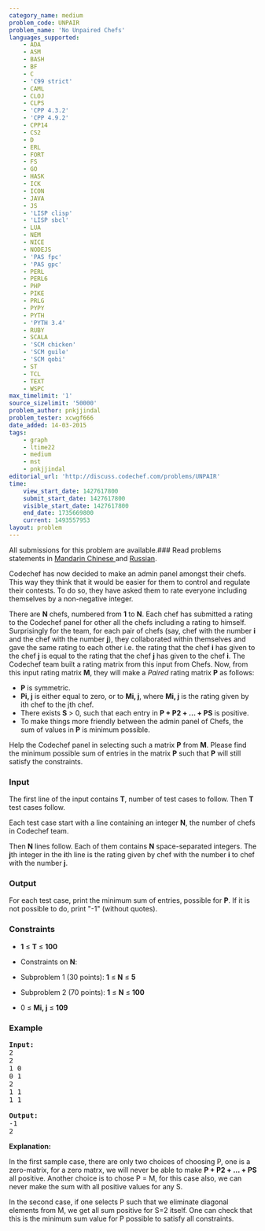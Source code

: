 ```yaml
---
category_name: medium
problem_code: UNPAIR
problem_name: 'No Unpaired Chefs'
languages_supported:
    - ADA
    - ASM
    - BASH
    - BF
    - C
    - 'C99 strict'
    - CAML
    - CLOJ
    - CLPS
    - 'CPP 4.3.2'
    - 'CPP 4.9.2'
    - CPP14
    - CS2
    - D
    - ERL
    - FORT
    - FS
    - GO
    - HASK
    - ICK
    - ICON
    - JAVA
    - JS
    - 'LISP clisp'
    - 'LISP sbcl'
    - LUA
    - NEM
    - NICE
    - NODEJS
    - 'PAS fpc'
    - 'PAS gpc'
    - PERL
    - PERL6
    - PHP
    - PIKE
    - PRLG
    - PYPY
    - PYTH
    - 'PYTH 3.4'
    - RUBY
    - SCALA
    - 'SCM chicken'
    - 'SCM guile'
    - 'SCM qobi'
    - ST
    - TCL
    - TEXT
    - WSPC
max_timelimit: '1'
source_sizelimit: '50000'
problem_author: pnkjjindal
problem_tester: xcwgf666
date_added: 14-03-2015
tags:
    - graph
    - ltime22
    - medium
    - mst
    - pnkjjindal
editorial_url: 'http://discuss.codechef.com/problems/UNPAIR'
time:
    view_start_date: 1427617800
    submit_start_date: 1427617800
    visible_start_date: 1427617800
    end_date: 1735669800
    current: 1493557953
layout: problem
---
```

All submissions for this problem are available.###  Read problems statements in [Mandarin Chinese ](http://www.codechef.com/download/translated/LTIME22/mandarin/UNPAIR.pdf) and [Russian](http://www.codechef.com/download/translated/LTIME22/russian/UNPAIR.pdf).

Codechef has now decided to make an admin panel amongst their chefs. This way they think that it would be easier for them to control and regulate their contests. To do so, they have asked them to rate everyone including themselves by a non-negative integer.

There are **N** chefs, numbered from **1** to **N**. Each chef has submitted a rating to the Codechef panel for other all the chefs including a rating to himself. Surprisingly for the team, for each pair of chefs (say, chef with the number **i** and the chef with the number **j**), they collaborated within themselves and gave the same rating to each other i.e. the rating that the chef **i** has given to the chef **j** is equal to the rating that the chef **j** has given to the chef **i**. The Codechef team built a rating matrix from this input from Chefs. Now, from this input rating matrix **M**, they will make a *Paired* rating matrix **P** as follows:

- **P** is symmetric.
- **Pi, j** is either equal to zero, or to **Mi, j**, where **Mi, j** is the rating given by ith chef to the jth chef.
- There exists **S** &gt; 0, such that each entry in **P + P2 + ... + PS** is positive.
- To make things more friendly between the admin panel of Chefs, the sum of values in **P** is minimum possible.

Help the Codechef panel in selecting such a matrix **P** from **M**. Please find the minimum possible sum of entries in the matrix **P** such that **P** will still satisfy the constraints.

### Input

The first line of the input contains **T**, number of test cases to follow. Then **T** test cases follow.

Each test case start with a line containing an integer **N**, the number of chefs in Codechef team.

Then **N** lines follow. Each of them contains **N** space-separated integers. The **j**th integer in the **i**th line is the rating given by chef with the number **i** to chef with the number **j**.

### Output

For each test case, print the minimum sum of entries, possible for **P**. If it is not possible to do, print "-1" (without quotes).

### Constraints

- **1** ≤ **T** ≤ **100**
- Constraints on **N**:
- Subproblem 1 (30 points):  **1** ≤ **N** ≤ **5**
- Subproblem 2 (70 points): **1** ≤ **N** ≤ **100**

- 0 ≤ **Mi, j** ≤ **109**

### Example

<pre><b>Input:</b>
2
2
1 0
0 1
2
1 1
1 1

<b>Output:</b>
-1
2
</pre>
**Explanation:**

In the first sample case, there are only two choices of choosing P, one is a zero-matrix, for a zero matrx, we will never be able to make **P + P2 + ... + PS** all positive. Another choice is to chose P = M, for this case also, we can never make the sum with all positive values for any S.

In the second case, if one selects P such that we eliminate diagonal elements from M, we get all sum positive for S=2 itself. One can check that this is the minimum sum value for P possible to satisfy all constraints.
